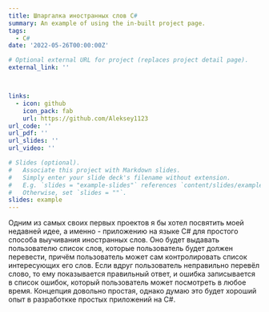 ```yaml
---
title: Шпаргалка иностранных слов С#
summary: An example of using the in-built project page.
tags:
  - С#
date: '2022-05-26T00:00:00Z'

# Optional external URL for project (replaces project detail page).
external_link: ''



links:
  - icon: github
    icon_pack: fab
    url: https://github.com/Aleksey1123
url_code: ''
url_pdf: ''
url_slides: ''
url_video: ''

# Slides (optional).
#   Associate this project with Markdown slides.
#   Simply enter your slide deck's filename without extension.
#   E.g. `slides = "example-slides"` references `content/slides/example-slides.md`.
#   Otherwise, set `slides = ""`.
slides: example
---
```


Одним из самых своих первых проектов я бы хотел посвятить моей недавней идее, а именно - приложению на языке С# для простого способа выучивания иностранных слов. Оно будет выдавать пользователю список слов, которые пользователь будет должен перевести, причём пользователь может сам контролировать список интересующих его слов. Если вдруг пользователь неправильно перевёл слово, то ему показывается правильный ответ, и ошибка записывается в список ошибок, который пользователь может посмотреть в любое время. Концепция довольно простая, однако думаю это будет хороший опыт в разработкке простых приложений на С#.
